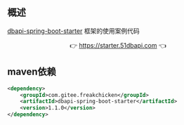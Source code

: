 ## 概述

[dbapi-spring-boot-starter](https://gitee.com/freakchicken/dbapi-spring-boot-starter) 框架的使用案例代码

<p align="center">
	👉 <a target="_blank" href="https://starter.51dbapi.com">https://starter.51dbapi.com</a>  👈
</p>

## maven依赖
```xml
<dependency>
    <groupId>com.gitee.freakchicken</groupId>
    <artifactId>dbapi-spring-boot-starter</artifactId>
    <version>1.1.0</version>
</dependency>

```